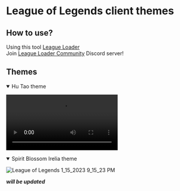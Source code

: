 # League of Legends client themes
## How to use?
Using this tool [League Loader](https://leagueloader.app/)
<br>
Join [League Loader Community](https://chat.leagueloader.app/) Discord server!

## Themes
<details open>
<summary>Hu Tao theme</summary>
  
<video src="https://user-images.githubusercontent.com/59478113/217834981-941e4ba1-fe6e-46bd-bdb4-980b194f248c.mp4"></video>

</details>

<details open>
<summary>Spirit Blossom Irelia theme</summary>
  
![League of Legends 1_15_2023 9_15_23 PM](https://user-images.githubusercontent.com/59478113/212546987-b21ebd93-8cad-4c23-a444-521647f3e6fa.png)
  
</details>

***will be updated***
